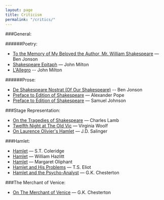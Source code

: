 ```yaml
---
layout: page
title: Criticism 
permalink: "/critics/"
---
```


###General:

######Poetry:

* [To the Memory of My Beloved the Author, Mr. William Shakespeare](/jonson.elegy/) — Ben Jonson
* [Shakespeare Epitaph](/milton.poem/) — John Milton
* [L'Allegro](/milton.lallegro/) -- John Milton

######Prose:
* [De Shakespeare Nostrat (Of Our Shakespeare)](/jonson.shakespeare/) -- Ben Jonson
* [Preface to Edition of Shakespeare](/pope.preface/) — Alexander Pope
* [Preface to Edition of Shakespeare](/johnson.preface/) — Samuel Johnson



###Stage Representation:

* [On the Tragedies of Shakespeare](/lamb.stage/) — Charles Lamb
* [Twelfth Night at The Old Vic](/woolf.stage/) — Virginia Woolf
* [On Laurence Olivier's Hamlet](/stage.salinger/) — J.D. Salinger



###Hamlet:

* [Hamlet](/coleridge.hamlet.essay/) — S.T. Coleridge
* [Hamlet](/hazlitt.hamlet/) — William Hazlitt
* [Hamlet](/oliphant.hamlet/) — Margaret Oliphant
* [Hamlet and His Problems](/eliot.hamlet/) — T.S. Eliot
* [Hamlet and the Psycho-Analyst](/chesterton.hamlet/) — G.K. Chesterton



###The Merchant of Venice:
* [On The Merchant of Venice](/chesterton.themerchantofvenice/) — G.K. Chesterton
